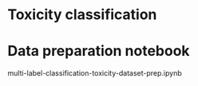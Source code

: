 # Toxicity classification
# Data preparation notebook 
multi-label-classification-toxicity-dataset-prep.ipynb

